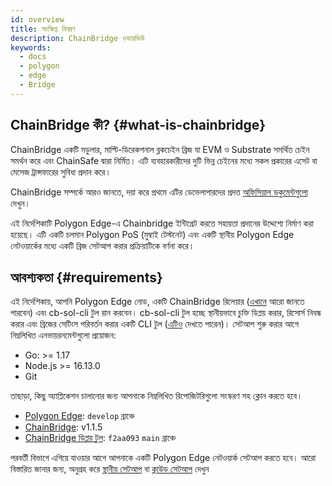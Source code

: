 ```yaml
---
id: overview
title: সংক্ষিপ্ত বিবরণ
description: ChainBridge ওভারভিউ
keywords:
  - docs
  - polygon
  - edge
  - Bridge
---
```


## ChainBridge কী? {#what-is-chainbridge}

ChainBridge একটি মডুলার, মাল্টি-ডিরেকশনাল ব্লকচেইন ব্রিজ যা EVM ও Substrate সমর্থিত চেইন সমর্থন করে এবং ChainSafe দ্বারা নির্মিত। এটি ব্যবহারকারীদের দুটি ভিন্ন চেইনের মধ্যে সকল প্রকারের এসেট বা মেসেজ ট্রান্সফারের সুবিধা প্রদান করে।

ChainBridge সম্পর্কে আরও জানতে, দয়া করে প্রথমে এটির ডেভেলাপারদের প্রদত্ত [অফিসিয়াল ডকুমেন্টগুলো](https://chainbridge.chainsafe.io/) দেখুন।

এই নির্দেশিকাটি Polygon Edge-এ Chainbridge ইন্টিগ্রেট করতে সহায়তা প্রদানের উদ্দেশ্যে নির্মাণ করা হয়েছে। এটি একটি চলমান Polygon PoS (মুম্বাই টেস্টনেট) এবং একটি স্থানীয় Polygon Edge নেটওয়ার্কের মধ্যে একটি ব্রিজ সেটআপ করার প্রক্রিয়াটিকে বর্ণনা করে।

## আবশ্যকতা {#requirements}

এই নির্দেশিকায়, আপনি Polygon Edge নোড, একটি ChainBridge রিলেয়ার ([এখানে](/docs/edge/additional-features/chainbridge/definitions) আরো জানতে পারবেন) এবং cb-sol-cli টুল রান করবেন। cb-sol-cli টুল হচ্ছে স্থানীয়ভাবে চুক্তি ডিপ্লয় করার, রিসোর্স নিবন্ধ করার এবং ব্রিজের সেটিংস পরিবর্তন করার একটি CLI টুল ([এটিও](https://chainbridge.chainsafe.io/cli-options/#cli-options) দেখতে পারেন)। সেটআপ শুরু করার আগে নিম্নলিখিত এনভায়রনমেন্টগুলো প্রয়োজন:

* Go: >= 1.17
* Node.js >= 16.13.0
* Git


তাছাড়া, কিছু অ্যাপ্লিকেশন চালানোর জন্য আপনাকে নিম্নলিখিত রিপোজিটরিগুলো সংস্করণ সহ ক্লোন করতে হবে।

* [Polygon Edge](https://github.com/0xPolygon/polygon-edge): `develop` ব্রাঞ্চে
* [ChainBridge](https://github.com/ChainSafe/ChainBridge): v1.1.5
* [ChainBridge ডিপ্লয় টুল](https://github.com/ChainSafe/chainbridge-deploy): `f2aa093` `main` ব্রাঞ্চে


পরবর্তী বিভাগে এগিয়ে যাওয়ার আগে আপনাকে একটি Polygon Edge নেটওয়ার্ক সেটআপ করতে হবে। আরো বিস্তারিত জানার জন্য, অনুগ্রহ করে [স্থানীয় সেটআপ](/docs/edge/get-started/set-up-ibft-locally) বা [ক্লাউড সেটআপ](/docs/edge/get-started/set-up-ibft-on-the-cloud) দেখুন